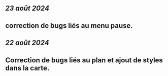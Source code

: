 ***23 août 2024***
---
 correction de bugs liés au menu pause.
---
***22 août 2024***
---
 Correction de bugs liés au plan et ajout de styles dans la carte.
---
